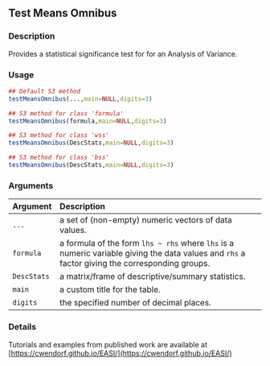 ## Test Means Omnibus

### Description

Provides a statistical significance test for for an Analysis of Variance.

### Usage

```r
## Default S3 method
testMeansOmnibus(...,main=NULL,digits=3)

## S3 method for class 'formula'
testMeansOmnibus(formula,main=NULL,digits=3)

## S3 method for class 'wss'
testMeansOmnibus(DescStats,main=NULL,digits=3)

## S3 method for class 'bss'
testMeansOmnibus(DescStats,main=NULL,digits=3) 
```

### Arguments

Argument | Description
:-- | :--
```...``` | a set of (non-empty) numeric vectors of data values.
```formula``` | a formula of the form `lhs ~ rhs` where `lhs` is a numeric variable giving the data values and `rhs` a factor giving the corresponding groups.
```DescStats``` | a matrix/frame of descriptive/summary statistics.
```main``` | a custom title for the table.
```digits``` | the specified number of decimal places.

### Details

Tutorials and examples from published work are available at [https://cwendorf.github.io/EASI/](https://cwendorf.github.io/EASI/) 
